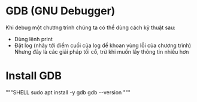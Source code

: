 # GDB (GNU Debugger)

Khi debug một chương trình chúng ta có thể dùng cách kỹ thuật sau:
- Dùng lệnh print
- Đặt log (nhảy tới điểm cuối của log để khoan vùng lỗi của chương trình)
Nhưng đây là các giải pháp tối cổ, trừ khi muốn lấy thông tin nhiều hơn 

# Install GDB

"""SHELL
    sudo apt install -y gdb
    gdb --version
"""
 
